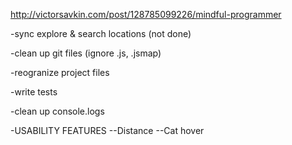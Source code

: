 http://victorsavkin.com/post/128785099226/mindful-programmer

-sync explore & search locations (not done)

-clean up git files (ignore .js, .jsmap)

-reogranize project files

-write tests

-clean up console.logs

-USABILITY FEATURES
--Distance
--Cat hover